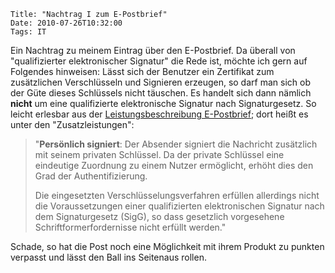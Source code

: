 	Title: "Nachtrag I zum E-Postbrief"
	Date: 2010-07-26T10:32:00
	Tags: IT

Ein Nachtrag zu meinem Eintrag über den E-Postbrief. Da überall von
"qualifizierter elektronischer Signatur" die Rede ist, möchte ich gern
auf Folgendes hinweisen: Lässt sich der Benutzer ein Zertifikat zum
zusätzlichen Verschlüsseln und Signieren erzeugen, so darf man sich ob
der Güte dieses Schlüssels nicht täuschen. Es handelt sich dann nämlich
**nicht** um eine qualifizierte elektronische Signatur nach
Signaturgesetz. So leicht erlesbar aus der [Leistungsbeschreibung E-Postbrief](https://service.deutschepost.de/epost/downloads/7/Leistungsbeschreibung_E-Postbrief.pdf);
dort heißt es unter den "Zusatzleistungen":

> "**Persönlich signiert**: Der Absender signiert die Nachricht
> zusätzlich mit seinem privaten Schlüssel. Da der private Schlüssel
> eine eindeutige Zuordnung zu einem Nutzer ermöglicht, erhöht dies den
> Grad der Authentifizierung.
>
> Die eingesetzten Verschlüsselungsverfahren erfüllen allerdings nicht
> die Voraussetzungen einer qualifizierten elektronischen Signatur nach
> dem Signaturgesetz (SigG), so dass gesetzlich vorgesehene
> Schriftformerfordernisse nicht erfüllt werden."

Schade, so hat die Post noch eine Möglichkeit mit ihrem Produkt zu
punkten verpasst und lässt den Ball ins Seitenaus rollen.

